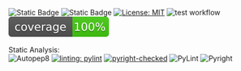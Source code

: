 ![Static Badge](https://img.shields.io/badge/Linux-FCC624?style=for-the-badge&logo=linux&logoColor=black)
![Static Badge](https://img.shields.io/badge/Python-3776AB?style=for-the-badge&logo=python&logoColor=white)
[![License: MIT](https://img.shields.io/badge/License-MIT-yellow.svg)](https://opensource.org/licenses/MIT)
![test workflow](https://github.com/SE-Fall24-RZA/Homework1/actions/workflows/test.yaml/badge.svg)
![coverage](coverage.svg)

Static Analysis:\
![Autopep8](https://img.shields.io/badge/autopep8-formatted-g)
[![linting: pylint](https://img.shields.io/badge/linting-pylint-yellowgreen)](https://github.com/pylint-dev/pylint)
[![pyright-checked](https://img.shields.io/badge/pyright-checked-green)](https://github.com/microsoft/pyright/blob/main/docs/img/pyright_badge.svg)
![PyLint](https://github.com/SE-Fall24-RZA/Homework1/actions/workflows/pylint.yaml/badge.svg)
![Pyright](https://github.com/SE-Fall24-RZA/Homework1/actions/workflows/pyright.yaml/badge.svg)